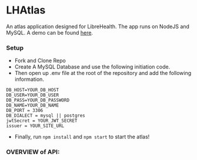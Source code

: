 # LHAtlas
An atlas application designed for LibreHealth. The app runs on NodeJS and MySQL. A demo can be found [here](https://lhatlas.herokuapp.com/).

### Setup
- Fork and Clone Repo
- Create A MySQL Database and use the following initiation code.
- Then open up .env file at the root of the repository and add the following information.
```
DB_HOST=YOUR_DB_HOST
DB_USER=YOUR_DB_USER
DB_PASS=YOUR_DB_PASSWORD
DB_NAME=YOUR_DB_NAME
DB_PORT = 3306
DB_DIALECT = mysql || postgres
jwtSecret = YOUR_JWT_SECRET
issuer = YOUR_SITE_URL
```

- Finally, run `npm install` and `npm start` to start the atlas!

### OVERVIEW of API:

